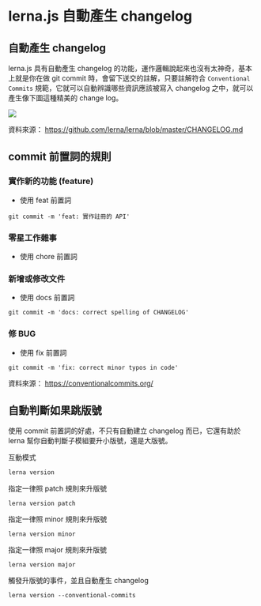 # lerna.js 自動產生 changelog

## 自動產生 changelog

lerna.js 具有自動產生 changelog 的功能，運作邏輯說起來也沒有太神奇，基本上就是你在做 git commit 時，會留下送交的註解，只要註解符合 `Conventional Commits` 規範，它就可以自動辨識哪些資訊應該被寫入 changelog 之中，就可以產生像下圖這種精美的 change log。

![](https://raw.githubusercontent.com/alincode/modern-web-2019-modular-design/master/assets/changelog.png)

資料來源： <https://github.com/lerna/lerna/blob/master/CHANGELOG.md>

## commit 前置詞的規則

### 實作新的功能 (feature)

- 使用 feat 前置詞

```
git commit -m 'feat: 實作註冊的 API'
```

<!-- feat(lang): add polish language -->

### 零星工作雜事

- 使用 chore 前置詞

<!-- chore!: drop Node 6 from testing matrix -->

### 新增或修改文件

- 使用 docs 前置詞

```
git commit -m 'docs: correct spelling of CHANGELOG'
```

### 修 BUG

- 使用 fix 前置詞

```
git commit -m 'fix: correct minor typos in code'
```

資料來源： <https://conventionalcommits.org/>

## 自動判斷如果跳版號

使用 commit 前置詞的好處，不只有自動建立 changelog 而已，它還有助於 lerna 幫你自動判斷子模組要升小版號，還是大版號。

互動模式

```sh
lerna version
```

指定一律照 patch 規則來升版號

```
lerna version patch
```

指定一律照 minor 規則來升版號

```
lerna version minor
```

指定一律照 major 規則來升版號

```
lerna version major
```

觸發升版號的事件，並且自動產生 changelog

```
lerna version --conventional-commits
```
